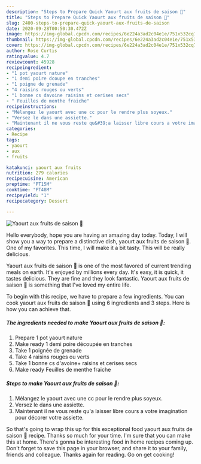```yaml
---
description: "Steps to Prepare Quick Yaourt aux fruits de saison 🍃"
title: "Steps to Prepare Quick Yaourt aux fruits de saison 🍃"
slug: 2400-steps-to-prepare-quick-yaourt-aux-fruits-de-saison
date: 2020-09-28T00:50:30.472Z
image: https://img-global.cpcdn.com/recipes/6e224a3ad2c04e1e/751x532cq70/yaourt-aux-fruits-de-saison-🍃-photo-principale-de-la-recette.jpg
thumbnail: https://img-global.cpcdn.com/recipes/6e224a3ad2c04e1e/751x532cq70/yaourt-aux-fruits-de-saison-🍃-photo-principale-de-la-recette.jpg
cover: https://img-global.cpcdn.com/recipes/6e224a3ad2c04e1e/751x532cq70/yaourt-aux-fruits-de-saison-🍃-photo-principale-de-la-recette.jpg
author: Rose Curtis
ratingvalue: 4.7
reviewcount: 45928
recipeingredient:
- "1 pot yaourt nature"
- "1 demi poire dcoupe en tranches"
- "1 poigne de grenade"
- "4 raisins rouges ou verts"
- "1 bonne cs davoine raisins et cerises secs"
- " Feuilles de menthe fraiche"
recipeinstructions:
- "Mélangez le yaourt avec une cc pour le rendre plus soyeux."
- "Versez le dans une assiette."
- "Maintenant il ne vous reste qu&#39;a laisser libre cours a votre imagination pour décorer votre assiette."
categories:
- Recipe
tags:
- yaourt
- aux
- fruits

katakunci: yaourt aux fruits 
nutrition: 279 calories
recipecuisine: American
preptime: "PT15M"
cooktime: "PT48M"
recipeyield: "1"
recipecategory: Dessert

---
```



![Yaourt aux fruits de saison 🍃](https://img-global.cpcdn.com/recipes/6e224a3ad2c04e1e/751x532cq70/yaourt-aux-fruits-de-saison-🍃-photo-principale-de-la-recette.jpg)

Hello everybody, hope you are having an amazing day today. Today, I will show you a way to prepare a distinctive dish, yaourt aux fruits de saison 🍃. One of my favorites. This time, I will make it a bit tasty. This will be really delicious.



Yaourt aux fruits de saison 🍃 is one of the most favored of current trending meals on earth. It's enjoyed by millions every day. It's easy, it is quick, it tastes delicious. They are fine and they look fantastic. Yaourt aux fruits de saison 🍃 is something that I've loved my entire life.


To begin with this recipe, we have to prepare a few ingredients. You can cook yaourt aux fruits de saison 🍃 using 6 ingredients and 3 steps. Here is how you can achieve that.

<!--inarticleads1-->

##### The ingredients needed to make Yaourt aux fruits de saison 🍃:

1. Prepare 1 pot yaourt nature
1. Make ready 1 demi poire découpée en tranches
1. Take 1 poignée de grenade
1. Take 4 raisins rouges ou verts
1. Take 1 bonne cs d&#39;avoine+ raisins et cerises secs
1. Make ready  Feuilles de menthe fraiche




<!--inarticleads2-->

##### Steps to make Yaourt aux fruits de saison 🍃:

1. Mélangez le yaourt avec une cc pour le rendre plus soyeux.
1. Versez le dans une assiette.
1. Maintenant il ne vous reste qu&#39;a laisser libre cours a votre imagination pour décorer votre assiette.




So that's going to wrap this up for this exceptional food yaourt aux fruits de saison 🍃 recipe. Thanks so much for your time. I'm sure that you can make this at home. There's gonna be interesting food in home recipes coming up. Don't forget to save this page in your browser, and share it to your family, friends and colleague. Thanks again for reading. Go on get cooking!

